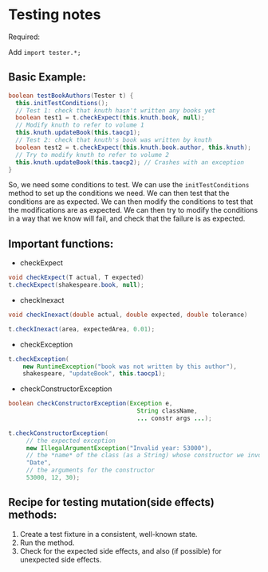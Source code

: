 # Testing notes

Required:

Add `import tester.*;`

## Basic Example:

```java
boolean testBookAuthors(Tester t) {
  this.initTestConditions();
  // Test 1: check that knuth hasn't written any books yet
  boolean test1 = t.checkExpect(this.knuth.book, null);
  // Modify knuth to refer to volume 1
  this.knuth.updateBook(this.taocp1);
  // Test 2: check that knuth's book was written by knuth
  boolean test2 = t.checkExpect(this.knuth.book.author, this.knuth);
  // Try to modify knuth to refer to volume 2
  this.knuth.updateBook(this.taocp2); // Crashes with an exception
}
```

So, we need some conditions to test. We can use the `initTestConditions` method to set up the conditions we need. We can then test that the conditions are as expected. We can then modify the conditions to test that the modifications are as expected. We can then try to modify the conditions in a way that we know will fail, and check that the failure is as expected.

## Important functions:

- checkExpect

```java
void checkExpect(T actual, T expected)
t.checkExpect(shakespeare.book, null);
```
- checkInexact

```java
void checkInexact(double actual, double expected, double tolerance)

t.checkInexact(area, expectedArea, 0.01);
```

- checkException

```java
t.checkException(
    new RuntimeException("book was not written by this author"),
    shakespeare, "updateBook", this.taocp1);
```

- checkConstructorException

```java
boolean checkConstructorException(Exception e,
                                    String className,
                                    ... constr args ...);
                                    
t.checkConstructorException(
     // the expected exception
     new IllegalArgumentException("Invalid year: 53000"),
     // the *name* of the class (as a String) whose constructor we invoke
     "Date",
     // the arguments for the constructor
     53000, 12, 30);              
```

## Recipe for testing mutation(side effects) methods:

1. Create a test fixture in a consistent, well-known state. 
2. Run the method. 
3. Check for the expected side effects, and also (if possible) for unexpected side effects.
